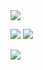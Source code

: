 <img src="https://i.ibb.co/GnXw9S9/Neues-Projekt-6.png">
  
![](https://github-readme-stats.vercel.app/api?username=TiranexDev&show_icons=true&theme=tokyonight) <img src="https://discord.c99.nl/widget/theme-4/596244739125411840.png">

[![](https://github-readme-stats.vercel.app/api/wakatime?username=Tira&theme=tokyonight)](https://wakatime.com/@Tira)
